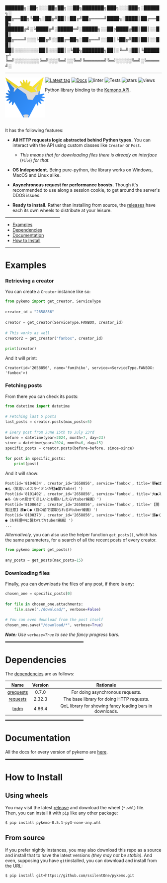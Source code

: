 
██████╗░██╗░░░██╗██╗░░██╗███████╗███╗░░░███╗░█████╗░ <br/>
██╔══██╗╚██╗░██╔╝██║░██╔╝██╔════╝████╗░████║██╔══██╗ <br/>
██████╔╝░╚████╔╝░█████═╝░█████╗░░██╔████╔██║██║░░██║ <br/>
██╔═══╝░░░╚██╔╝░░██╔═██╗░██╔══╝░░██║╚██╔╝██║██║░░██║ <br/>
██║░░░░░░░░██║░░░██║░╚██╗███████╗██║░╚═╝░██║╚█████╔╝ <br/>
╚═╝░░░░░░░░╚═╝░░░╚═╝░░╚═╝╚══════╝╚═╝░░░░░╚═╝░╚════╝░ <br/>
<hr/>
<img alt="pyk_logo.png" align="left" src="media/img/pykemo_logo.png" height=128 width=128 />

[![Latest tag](https://img.shields.io/github/v/tag/ssilentOne/pykemo?label=release)](https://github.com/ssilentOne/pykemo/releases/latest)
[![Docs](https://readthedocs.org/projects/pykemo/badge/?version=latest)](https://pykemo.readthedocs.io/en/latest/?badge=latest)
![linter](https://github.com/ssilentOne/pykemo/actions/workflows/linter.yml/badge.svg)
![Tests](https://github.com/ssilentOne/pykemo/actions/workflows/tests.yml/badge.svg)
![stars](https://img.shields.io/github/stars/ssilentOne/pykemo?label=Stars&style=social)
![views](https://img.shields.io/github/watchers/ssilentOne/pykemo?label=Views&style=social)

Python library binding to the [Kemono API](https://kemono.su/api/schema).

<br/>
<br/>
<br/>
<br/>
<br/>

It has the following features:

* **All HTTP requests logic abstracted behind Python  types.** You can interact with the API
using custom classes like `Creator` or `Post`.
    - _This means that for downloading files there is already an interface_ (`File`) _for that._

* **OS Independent.** Being pure-python, the library works on Windows, MacOS and Linux alike.

* **Asynchronous request for performance boosts.** Though it's recommended to use along a session
cookie, to get around the server's DDOS issues.

* **Ready to install.** Rather than installing from source, the [releases](https://github.com/ssilentOne/pykemo/releases)
have each its own wheels to distribute at your leisure.

<hr style="height:1px; width:35%" />

* [Examples](#examples)
* [Dependencies](#dependencies)
* [Documentation](#documentation)
* [How to Install](#how-to-install)

<hr style="height:1px; width:35%" />

# Examples

### Retrieving a creator

You can create a `Creator` instance like so:

```py
from pykemo import get_creator, ServiceType

creator_id = "2658856"

creator = get_creator(ServiceType.FANBOX, creator_id)

# This works as well
creator2 = get_creator("fanbox", creator_id)

print(creator)
```

And it will print:
```
Creator(id='2658856', name='fumihiko', service=<ServiceType.FANBOX: 'fanbox'>)
```

### Fetching posts

From there you can check its posts:
```py
from datetime import datetime

# Fetching last 5 posts
last_posts = creator.posts(max_posts=5)

# Every post from June 15th to July 23rd
before = datetime(year=2024, month=7, day=23)
since = datetime(year=2024, month=6, day=15)
specific_posts = creator.posts(before=before, since=since)

for post in specific_posts:
    print(post)
```
And it will show:
```
Post(id='8104634', creator_id='2658856', service='fanbox', title='獅●ぼ●ん（気高いメスライオンが枕●業Vtuber）')
Post(id='8101402', creator_id='2658856', service='fanbox', title='大●ス●ル（おっπ見せてほしいとお願いしたらVtuber線画）')
Post(id='8100642', creator_id='2658856', service='fanbox', title='【閲覧注意】湊●く●（目の前で寝取られるVtuber線画）')
Post(id='8100373', creator_id='2658856', service='fanbox', title='湊●く●（お料理中に襲われてVtuber線画）')
...
```

_Alternatively,_ you can also use the helper function `get_posts()`, which has the same parameters,
for a search of all the recent posts of every creator.
```py
from pykemo import get_posts()

any_posts = get_posts(max_posts=15)
```

### Downloading files

Finally, you can downloads the files of any post, if there is any:
```py
chosen_one = specific_posts[0]

for file in chosen_one.attachments:
    file.save("./download/", verbose=False)

# You can even download from the post itself
chosen_one.save("/download/*", verbose=True)
```
***Note:** Use `verbose=True` to see the fancy progress bars.*

<hr style="height:3px; width:50%" />

# Dependencies

The [dependencies](./requirements.txt) are as follows:

| Name | Version | Rationale |
| :-: | :-: | :-: |
| [grequests](https://pypi.org/project/grequests/) | 0.7.0 | For doing asynchronous requests. |
| [requests](https://pypi.org/project/requests/) | 2.32.3 | The base library for doing HTTP requests. |
| [tqdm](https://pypi.org/project/tqdm/) | 4.66.4 | QoL library for showing fancy loading bars in downloads. |

<hr style="height:3px; width:50%" />

# Documentation

All the docs for every version of pykemo are [here](https://pykemo.readthedocs.io/en/latest/).

<hr style="height:3px; width:50%" />

# How to Install

## Using wheels

You may visit the latest [release](https://github.com/ssilentOne/pykemo/releases/latest) and
download the wheel (`*.whl`) file. <br/>
Then, you can install it with `pip` like any other package:
```console
$ pip install pykemo-0.5.1-py3-none-any.whl
```

## From source
If you prefer nightly instances, you may also download this repo as a source and install that to
have the latest versions _(they may not be stable)_.
And even, supposing you have `git`installed, you can download and install from the URL:
```console
$ pip install git+https://github.com/ssilentOne/pykemo.git
```

<br/>
